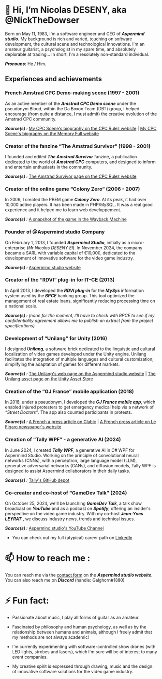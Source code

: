 # 👋 Hi, I’m Nicolas DESENY, aka @NickTheDowser

Born on May 11, 1983, I'm a software engineer and CEO of _**Aspermind studio**_. My background is rich and varied, touching on software development, the cultural scene and technological innovations. I'm an amateur guitarist, a psychologist in my spare time, and absolutely deplorable at trading... In short, I'm a resolutely non-standard individual.

_**Pronouns:**_ He / Him.

## Experiences and achievements

### French Amstrad CPC Demo-making scene (1997 - 2001)

As an active member of the _**Amstrad CPC Demo scene**_ under the pseudonym Blood, within the Da Boxon Team (DBT) group, I helped encourage (from quite a distance, I must admit) the creative evolution of the Amstrad CPC community.

_**Source(s) :**_ [My CPC Scene's biography on the CPC Rulez website](https://cpcrulez.fr/auteur-nicolas_deseny.htm) | [My CPC Scene's biography on the Memory Full website](https://memoryfull.net/scener.php?id=228)

### Creator of the fanzine “The Amstrad Survivor” (1998 - 2001)

I founded and edited _**The Amstrad Survivor**_ fanzine, a publication dedicated to the world of _**Amstrad CPC**_ computers, and designed to inform and entertain enthusiasts in the community.

_**Source(s) :**_ [The Amstrad Survivor page on the CPC Rulez website](https://cpcrulez.fr/demostestPM_the_amstrad_survivor.htm)

### Creator of the online game “Colony Zero” (2006 - 2007)

In 2006, I created the PBEM game _**Colony Zero**_. At its peak, it had over 10,000 active players. It has been made in PHP/MySQL. It was a real good experience and it helped me to learn web developpement.

_**Source(s) :**_ [A snapshot of the game in the Wayback Machine](https://web.archive.org/web/20081113013603/http://www.colony-zero.fr/)

### Founder of @Aspermind studio Company

On February 1, 2013, I founded _**Aspermind Studio**_, initially as a micro-enterprise (_Mr Nicolas DESENY EI_). In November 2024, the company became a SARL with variable capital of €10,000, dedicated to the development of innovative software for the video game industry.

_**Source(s) :**_ [Aspermind studio website](https://aspermind.com/)

### Creator of the “RDVI” plug-in for IT-CE (2013)

In April 2013, I developed the _**RDVI plug-in**_ for the _**MySys**_ information system used by the _**BPCE**_ banking group. This tool optimized the management of real estate loans, significantly reducing processing time on a national scale.

_**Source(s) :**_ _(none for the moment, I'll have to check with BPCE to see if my confidentiality agreement allows me to publish an extract from the project specifications)_

### Development of “Unilang” for Unity (2016)

I designed _**Unilang**_, a software brick dedicated to the linguistic and cultural localization of video games developed under the Unity engine. Unilang facilitates the integration of multiple languages and cultural customization, simplifying the adaptation of games for different markets.

_**Source(s) :**_ [The Unilang's web page on the Aspermind studio website](https://aspermind.com/unilang) | [The Unilang asset page on the Unity Asset Store](https://assetstore.unity.com/packages/tools/localization/unilang-106458)

### Creation of the “GJ France” mobile application (2018)

In 2018, under a pseudonym, I developed the _**GJ France mobile app**_, which enabled injured protesters to get emergency medical help via a network of _“Street Doctors”_. The app also counted participants in protests.

_**Source(s) :**_ [A French a press article on Clubic](https://www.clubic.com/application-mobile/actualite-849858-gilets-jaunes-application-mobile.html) | [A French press article on Le Figaro newspaper's website](https://www.lefigaro.fr/flash-eco/des-gilets-jaunes-lancent-l-application-gj-france-20190118)

### Creation of “Tally WPF” - a generative AI (2024)

In June 2024, I created _**Tally WPF**_, a generative AI in C# WPF for Aspermind Studio. Working on the principle of convolutional neural networks (CNNs), with a perceptron, large language model (LLM), generative adversarial networks (GANs), and diffusion models, Tally WPF is designed to assist Aspermind collaborators in their daily tasks.

_**Source(s) :**_ [Tally's GitHub depot](https://github.com/Aspermind/Tally-WPF)

### Co-creator and co-host of “GameDev Talk” (2024)

On October 25, 2024, we'll be launching  _**GameDev Talk**_, a talk show broadcast on _**YouTube**_ and as a podcast on _**Spotify**_, offering an insider's perspective on the video game industry. With my co-host _**Jean-Yves LEYRAT**_ , we discuss industry news, trends and technical issues.

_**Source(s) :**_ [Aspermind studio's YouTube Channel](https://www.youtube.com/@Aspermindstudio/playlists)

* You can check out my full (atypical) career path on [LinkedIn](https://www.linkedin.com/in/nicolas-deseny/details/experience/)

# 📫 How to reach me :

You can reach me via the [contact form](https://aspermind.com/contact) on the _**Aspermind studio website**_. You can also reach me on _**Discord**_ (handle: Galghorn#1880)

# ⚡ Fun fact: 

- Passionate about music, I play all forms of guitar as an amateur.

- Fascinated by philosophy and human psychology, as well as by the relationship between humans and animals, although I freely admit that my methods are not always academic!

- I'm currently experimenting with software-controlled show drones (with LED lights, strobes and lasers), which I'm sure will be of interest to many event companies.

- My creative spirit is expressed through drawing, music and the design of innovative software solutions for the video game industry.

<!---
NickTheDowser/NickTheDowser is a ✨ special ✨ repository because its `README.md` (this file) appears on your GitHub profile.
You can click the Preview link to take a look at your changes.
--->
